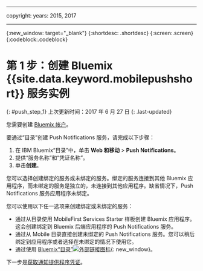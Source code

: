 
---

copyright:
 years: 2015, 2017

---

{:new_window: target="_blank"}
{:shortdesc: .shortdesc}
{:screen:.screen}
{:codeblock:.codeblock}

# 第 1 步：创建 Bluemix {{site.data.keyword.mobilepushshort}} 服务实例
{: #push_step_1}
上次更新时间：2017 年 6 月 27 日
{: .last-updated}

您需要创建 [Bluemix 帐户](https://console.bluemix.net/registration/)。

要通过“目录”创建 Push Notifications 服务，请完成以下步骤：

1. 在 IBM Bluemix“目录”中，单击 **Web 和移动** > **Push Notifications**。
2. 提供“服务名称”和“凭证名称”。 
3. 单击**创建**。 

您可以选择创建绑定的服务或未绑定的服务。绑定的服务连接到其他 Bluemix 应用程序，而未绑定的服务是独立的，未连接到其他应用程序。缺省情况下，Push Notifications 服务应用程序未绑定。

您可以使用以下任一选项来创建绑定或未绑定的服务：

- 通过从目录使用 MobileFirst Services Starter 样板创建 Bluemix 应用程序。这会创建绑定到 Bluemix 后端应用程序的 Push Notifications 服务。
- 通过从 Mobile 目录直接创建未绑定的 Push Notifications 服务。您可以稍后绑定到应用程序或者选择在未绑定的情况下使用它。 
- 通过使用 [Bluemix“目录”![外部链接图标](../../icons/launch-glyph.svg "外部链接图标")](https://console.ng.bluemix.net/catalog/){: new_window}。


下一步是[获取通知提供程序凭证](push_step_1.html)。




